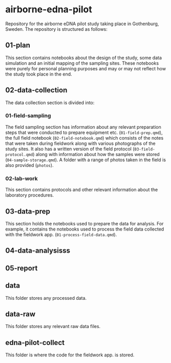 
# airborne-edna-pilot

Repository for the airborne eDNA pilot study taking place in Gothenburg, Sweden. The repository is structured as follows:

## 01-plan

This section contains notebooks about the design of the study, some data simulation and an initial mapping of the sampling sites. These notebooks were purely for personal planning purposes and may or may not reflect how the study took place in the end.

## 02-data-collection

The data collection section is divided into:

### 01-field-sampling

The field sampling section has information about any relevant preparation steps that were conducted to prepare equipment etc. (`01-field-prep.qmd`), the full field notebook (`02-field-notebook.qmd`) which consists of the notes that were taken during fieldwork along with various photographs of the study sites. It also has a written version of the field protocol (`03-field-protocol.qmd`) along with information about how the samples were stored (`04-sample-storage.qmd`). A folder with a range of photos taken in the field is also provided (`photos`).

### 02-lab-work

This section contains protocols and other relevant information about the laboratory procedures.

## 03-data-prep

This section holds the notebooks used to prepare the data for analysis. For example, it contains the notebooks used to process the field data collected with the fieldwork app. (`01-process-field-data.qmd`).

## 04-data-analysisss

## 05-report

## data

This folder stores any processed data.

## data-raw

This folder stores any relevant raw data files.

## edna-pilot-collect

This folder is where the code for the fieldwork app. is stored.








